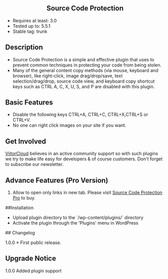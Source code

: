 <h2 align="center">Source Code Protection</h2>
<ul>
<li>Requires at least: 3.0</li>
<li>Tested up to: 5.5.1</li>
<li>Stable tag: trunk</li>
</ul>

## Description 

<ul>
<li>Source Code Protection is a simple and effective plugin that uses to prevent common techniques in protecting your code from being stolen.</li>

<li>Many of the general content copy methods (via mouse, keyboard and browser), like right-click, image drag/drop/save, text selection/drag/drop, source code view, 
and keyboard copy shortcut keys such as CTRL A, C, X, U, S, and P are disabled with this plugin.</li>
</ul>

## Basic Features 
<ul>
<li>Disable the following keys  CTRL+A, CTRL+C, CTRL+X,CTRL+S or CTRL+V.</li>
<li>No one can right click images on your site if you want.</li>
</ul>

## Get Involved 

  [ViitorCloud](https://viitorcloud.com/) believes in an active community support so with such plugins we try to make life easy for developers & of course customers. Don't forget to subscribe our newsletter.
 
## Advance Features (Pro Version)

1. Allow to open only links in new tab.
Please visit [Source Code Protection Pro](https://viitorcloud.com/vcstore/#sourcecode-pro) to buy.
 
##Installation 
<ul>
<li> Upload plugin directory to the `/wp-content/plugins/` directory</li>
<li> Activate the plugin through the 'Plugins' menu in WordPress</li>
</ul>
## Changelog 

1.0.0  * First public release.

## Upgrade Notice 

1.0.0 Added plugin support
